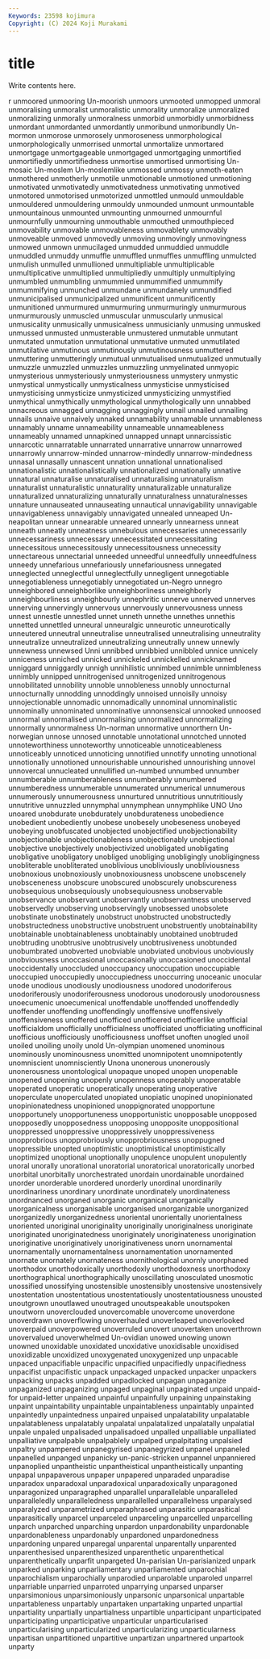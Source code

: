 ```yaml
---
Keywords: 23598 kojimura
Copyright: (C) 2024 Koji Murakami
---
```


# title

Write contents here.



r
unmoored unmooring Un-moorish unmoors unmooted unmopped unmoral unmoralising unmoralist unmoralistic
unmorality unmoralize unmoralized unmoralizing unmorally unmoralness unmorbid unmorbidly unmorbidness unmordant
unmordanted unmordantly unmoribund unmoribundly Un-mormon unmorose unmorosely unmoroseness unmorphological unmorphologically
unmorrised unmortal unmortalize unmortared unmortgage unmortgageable unmortgaged unmortgaging unmortified unmortifiedly
unmortifiedness unmortise unmortised unmortising Un-mosaic Un-moslem Un-moslemlike unmossed unmossy unmoth-eaten
unmothered unmotherly unmotile unmotionable unmotioned unmotioning unmotivated unmotivatedly unmotivatedness unmotivating
unmotived unmotored unmotorised unmotorized unmottled unmould unmouldable unmouldered unmouldering unmouldy
unmounded unmount unmountable unmountainous unmounted unmounting unmourned unmournful unmournfully unmourning
unmouthable unmouthed unmouthpieced unmovability unmovable unmovableness unmovablety unmovably unmoveable unmoved
unmovedly unmoving unmovingly unmovingness unmowed unmown unmucilaged unmudded unmuddied unmuddle
unmuddled unmuddy unmuffle unmuffled unmuffles unmuffling unmulcted unmulish unmulled unmullioned
unmultipliable unmultiplicable unmultiplicative unmultiplied unmultipliedly unmultiply unmultiplying unmumbled unmumbling unmummied
unmummified unmummify unmummifying unmunched unmundane unmundanely unmundified unmunicipalised unmunicipalized unmunificent
unmunificently unmunitioned unmurmured unmurmuring unmurmuringly unmurmurous unmurmurously unmuscled unmuscular unmuscularly
unmusical unmusicality unmusically unmusicalness unmusicianly unmusing unmusked unmussed unmusted unmusterable
unmustered unmutable unmutant unmutated unmutation unmutational unmutative unmuted unmutilated unmutilative
unmutinous unmutinously unmutinousness unmuttered unmuttering unmutteringly unmutual unmutualised unmutualized unmutually
unmuzzle unmuzzled unmuzzles unmuzzling unmyelinated unmyopic unmysterious unmysteriously unmysteriousness unmystery
unmystic unmystical unmystically unmysticalness unmysticise unmysticised unmysticising unmysticize unmysticized unmysticizing
unmystified unmythical unmythically unmythological unmythologically unn unnabbed unnacreous unnagged unnagging
unnaggingly unnail unnailed unnailing unnails unnaive unnaively unnaked unnamability unnamable
unnamableness unnamably unname unnameability unnameable unnameableness unnameably unnamed unnapkined unnapped
unnapt unnarcissistic unnarcotic unnarratable unnarrated unnarrative unnarrow unnarrowed unnarrowly unnarrow-minded
unnarrow-mindedly unnarrow-mindedness unnasal unnasally unnascent unnation unnational unnationalised unnationalistic unnationalistically
unnationalized unnationally unnative unnatural unnaturalise unnaturalised unnaturalising unnaturalism unnaturalist unnaturalistic
unnaturality unnaturalizable unnaturalize unnaturalized unnaturalizing unnaturally unnaturalness unnaturalnesses unnature unnauseated
unnauseating unnautical unnavigability unnavigable unnavigableness unnavigably unnavigated unnealed unneaped Un-neapolitan
unnear unnearable unneared unnearly unnearness unneat unneath unneatly unneatness unnebulous
unnecessaries unnecessarily unnecessariness unnecessary unnecessitated unnecessitating unnecessitous unnecessitously unnecessitousness unnecessity
unnectareous unnectarial unneeded unneedful unneedfully unneedfulness unneedy unnefarious unnefariously unnefariousness
unnegated unneglected unneglectful unneglectfully unnegligent unnegotiable unnegotiableness unnegotiably unnegotiated un-Negro
unnegro unneighbored unneighborlike unneighborliness unneighborly unneighbourliness unneighbourly unnephritic unnerve unnerved
unnerves unnerving unnervingly unnervous unnervously unnervousness unness unnest unnestle unnestled
unnet unneth unnethe unnethes unnethis unnetted unnettled unneural unneuralgic unneurotic
unneurotically unneutered unneutral unneutralise unneutralised unneutralising unneutrality unneutralize unneutralized unneutralizing
unneutrally unnew unnewly unnewness unnewsed Unni unnibbed unnibbied unnibbled unnice
unnicely unniceness unniched unnicked unnickeled unnickelled unnicknamed unniggard unniggardly unnigh
unnihilistic unnimbed unnimble unnimbleness unnimbly unnipped unnitrogenised unnitrogenized unnitrogenous unnobilitated
unnobility unnoble unnobleness unnobly unnocturnal unnocturnally unnodding unnoddingly unnoised unnoisily
unnoisy unnojectionable unnomadic unnomadically unnominal unnominalistic unnominally unnominated unnominative unnonsensical
unnooked unnoosed unnormal unnormalised unnormalising unnormalized unnormalizing unnormally unnormalness Un-norman
unnormative unnorthern Un-norwegian unnose unnosed unnotable unnotational unnotched unnoted unnoteworthiness
unnoteworthy unnoticeable unnoticeableness unnoticeably unnoticed unnoticing unnotified unnotify unnoting unnotional
unnotionally unnotioned unnourishable unnourished unnourishing unnovel unnovercal unnucleated unnullified un-numbed
unnumbed unnumber unnumberable unnumberableness unnumberably unnumbered unnumberedness unnumerable unnumerated unnumerical
unnumerous unnumerously unnumerousness unnurtured unnutritious unnutritiously unnutritive unnuzzled unnymphal unnymphean
unnymphlike UNO Uno unoared unobdurate unobdurately unobdurateness unobedience unobedient unobediently
unobese unobesely unobeseness unobeyed unobeying unobfuscated unobjected unobjectified unobjectionability unobjectionable
unobjectionableness unobjectionably unobjectional unobjective unobjectively unobjectivized unobligated unobligating unobligative unobligatory
unobliged unobliging unobligingly unobligingness unobliterable unobliterated unoblivious unobliviously unobliviousness unobnoxious
unobnoxiously unobnoxiousness unobscene unobscenely unobsceneness unobscure unobscured unobscurely unobscureness unobsequious
unobsequiously unobsequiousness unobservable unobservance unobservant unobservantly unobservantness unobserved unobservedly unobserving
unobservingly unobsessed unobsolete unobstinate unobstinately unobstruct unobstructed unobstructedly unobstructedness unobstructive
unobstruent unobstruently unobtainability unobtainable unobtainableness unobtainably unobtained unobtruded unobtruding unobtrusive
unobtrusively unobtrusiveness unobtunded unobumbrated unobverted unobviable unobviated unobvious unobviously unobviousness
unoccasional unoccasionally unoccasioned unoccidental unoccidentally unoccluded unoccupancy unoccupation unoccupiable unoccupied
unoccupiedly unoccupiedness unoccurring unoceanic unocular unode unodious unodiously unodiousness unodored
unodoriferous unodoriferously unodoriferousness unodorous unodorously unodorousness unoecumenic unoecumenical unoffendable unoffended
unoffendedly unoffender unoffending unoffendingly unoffensive unoffensively unoffensiveness unoffered unofficed unofficered
unofficerlike unofficial unofficialdom unofficially unofficialness unofficiated unofficiating unofficinal unofficious unofficiously
unofficiousness unoffset unoften unogled unoil unoiled unoiling unoily unold Un-olympian
unomened unominous unominously unominousness unomitted unomnipotent unomnipotently unomniscient unomnisciently Unona
unonerous unonerously unonerousness unontological unopaque unoped unopen unopenable unopened unopening
unopenly unopenness unoperably unoperatable unoperated unoperatic unoperatically unoperating unoperative unoperculate
unoperculated unopiated unopiatic unopined unopinionated unopinionatedness unopinioned unoppignorated unopportune unopportunely
unopportuneness unopportunistic unopposable unopposed unopposedly unopposedness unopposing unopposite unoppositional unoppressed
unoppressive unoppressively unoppressiveness unopprobrious unopprobriously unopprobriousness unoppugned unopressible unopted unoptimistic
unoptimistical unoptimistically unoptimized unoptional unoptionally unopulence unopulent unopulently unoral unorally
unorational unoratorial unoratorical unoratorically unorbed unorbital unorbitally unorchestrated unordain unordainable
unordained unorder unorderable unordered unorderly unordinal unordinarily unordinariness unordinary unordinate
unordinately unordinateness unordnanced unorganed unorganic unorganical unorganically unorganicalness unorganisable unorganised
unorganizable unorganized unorganizedly unorganizedness unoriental unorientally unorientalness unoriented unoriginal unoriginality
unoriginally unoriginalness unoriginate unoriginated unoriginatedness unoriginately unoriginateness unorigination unoriginative unoriginatively
unoriginativeness unorn unornamental unornamentally unornamentalness unornamentation unornamented unornate unornately unornateness
unornithological unornly unorphaned unorthodox unorthodoxically unorthodoxly unorthodoxness unorthodoxy unorthographical unorthographically
unoscillating unosculated unosmotic unossified unossifying unostensible unostensibly unostensive unostensively unostentation
unostentatious unostentatiously unostentatiousness unousted unoutgrown unoutlawed unoutraged unoutspeakable unoutspoken unoutworn
unoverclouded unovercomable unovercome unoverdone unoverdrawn unoverflowing unoverhauled unoverleaped unoverlooked unoverpaid
unoverpowered unoverruled unovert unovertaken unoverthrown unovervalued unoverwhelmed Un-ovidian unowed unowing
unown unowned unoxidable unoxidated unoxidative unoxidisable unoxidised unoxidizable unoxidized unoxygenated
unoxygenized unp unpacable unpaced unpacifiable unpacific unpacified unpacifiedly unpacifiedness unpacifist
unpacifistic unpack unpackaged unpacked unpacker unpackers unpacking unpacks unpadded unpadlocked
unpagan unpaganize unpaganized unpaganizing unpaged unpaginal unpaginated unpaid unpaid-for unpaid-letter
unpained unpainful unpainfully unpaining unpainstaking unpaint unpaintability unpaintable unpaintableness unpaintably
unpainted unpaintedly unpaintedness unpaired unpaised unpalatability unpalatable unpalatableness unpalatably unpalatal
unpalatalized unpalatally unpalatial unpale unpaled unpalisaded unpalisadoed unpalled unpalliable unpalliated
unpalliative unpalpable unpalpablely unpalped unpalpitating unpalsied unpaltry unpampered unpanegyrised unpanegyrized
unpanel unpaneled unpanelled unpanged unpanicky un-panic-stricken unpannel unpanniered unpanoplied unpantheistic
unpantheistical unpantheistically unpanting unpapal unpapaverous unpaper unpapered unparaded unparadise unparadox
unparadoxal unparadoxical unparadoxically unparagoned unparagonized unparagraphed unparallel unparallelable unparalleled unparalleledly
unparalleledness unparallelled unparallelness unparalysed unparalyzed unparametrized unparaphrased unparasitic unparasitical unparasitically
unparcel unparceled unparceling unparcelled unparcelling unparch unparched unparching unpardon unpardonability
unpardonable unpardonableness unpardonably unpardoned unpardonedness unpardoning unpared unparegal unparental unparentally
unparented unparenthesised unparenthesized unparenthetic unparenthetical unparenthetically unparfit unpargeted Un-parisian Un-parisianized
unpark unparked unparking unparliamentary unparliamented unparochial unparochialism unparochially unparodied unparolable
unparoled unparrel unparriable unparried unparroted unparrying unparsed unparser unparsimonious unparsimoniously
unparsonic unparsonical unpartable unpartableness unpartably unpartaken unpartaking unparted unpartial unpartiality
unpartially unpartialness unpartible unparticipant unparticipated unparticipating unparticipative unparticular unparticularised unparticularising
unparticularized unparticularizing unparticularness unpartisan unpartitioned unpartitive unpartizan unpartnered unpartook unparty
